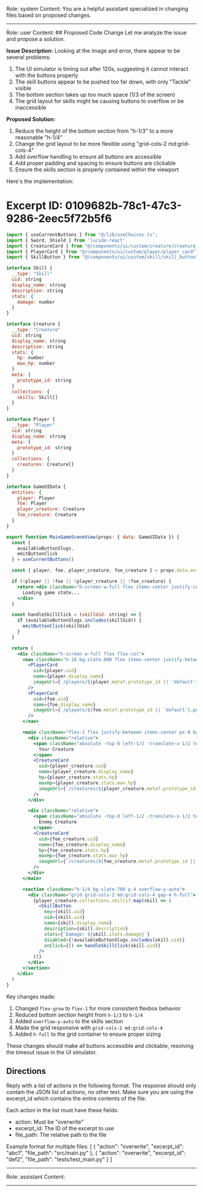 Role: system
Content: You are a helpful assistant specialized in changing files based on proposed changes.
__________________
Role: user
Content: ## Proposed Code Change
Let me analyze the issue and propose a solution.

**Issue Description:**
Looking at the image and error, there appear to be several problems:

1. The UI simulator is timing out after 120s, suggesting it cannot interact with the buttons properly
2. The skill buttons appear to be pushed too far down, with only "Tackle" visible
3. The bottom section takes up too much space (1/3 of the screen)
4. The grid layout for skills might be causing buttons to overflow or be inaccessible

**Proposed Solution:**

1. Reduce the height of the bottom section from "h-1/3" to a more reasonable "h-1/4"
2. Change the grid layout to be more flexible using "grid-cols-2 md:grid-cols-4"
3. Add overflow handling to ensure all buttons are accessible
4. Add proper padding and spacing to ensure buttons are clickable
5. Ensure the skills section is properly contained within the viewport

Here's the implementation:

# Excerpt ID: 0109682b-78c1-47c3-9286-2eec5f72b5f6
```jsx main_game/templates/MainGameScene.tsx
import { useCurrentButtons } from "@/lib/useChoices.ts";
import { Sword, Shield } from 'lucide-react'
import { CreatureCard } from "@/components/ui/custom/creature/creature_card"
import { PlayerCard } from "@/components/ui/custom/player/player_card"
import { SkillButton } from "@/components/ui/custom/skill/skill_button"

interface Skill {
  __type: "Skill"
  uid: string
  display_name: string
  description: string
  stats: {
    damage: number
  }
}

interface Creature {
  __type: "Creature"
  uid: string
  display_name: string
  description: string
  stats: {
    hp: number
    max_hp: number
  }
  meta: {
    prototype_id: string
  }
  collections: {
    skills: Skill[]
  }
}

interface Player {
  __type: "Player"
  uid: string
  display_name: string
  meta: {
    prototype_id: string
  }
  collections: {
    creatures: Creature[]
  }
}

interface GameUIData {
  entities: {
    player: Player
    foe: Player
    player_creature: Creature
    foe_creature: Creature
  }
}

export function MainGameSceneView(props: { data: GameUIData }) {
  const {
    availableButtonSlugs,
    emitButtonClick
  } = useCurrentButtons()

  const { player, foe, player_creature, foe_creature } = props.data.entities

  if (!player || !foe || !player_creature || !foe_creature) {
    return <div className="h-screen w-full flex items-center justify-center">
      Loading game state...
    </div>
  }

  const handleSkillClick = (skillUid: string) => {
    if (availableButtonSlugs.includes(skillUid)) {
      emitButtonClick(skillUid)
    }
  }

  return (
    <div className="h-screen w-full flex flex-col">
      <nav className="h-16 bg-slate-800 flex items-center justify-between px-4">
        <PlayerCard
          uid={player.uid}
          name={player.display_name}
          imageUrl={`/players/${player.meta?.prototype_id || 'default'}.png`}
        />
        <PlayerCard
          uid={foe.uid}
          name={foe.display_name}
          imageUrl={`/players/${foe.meta?.prototype_id || 'default'}.png`}
        />
      </nav>

      <main className="flex-1 flex justify-between items-center px-8 bg-slate-900">
        <div className="relative">
          <span className="absolute -top-8 left-1/2 -translate-x-1/2 text-green-400">
            Your Creature
          </span>
          <CreatureCard
            uid={player_creature.uid}
            name={player_creature.display_name}
            hp={player_creature.stats.hp}
            maxHp={player_creature.stats.max_hp}
            imageUrl={`/creatures/${player_creature.meta?.prototype_id || 'default'}.png`}
          />
        </div>

        <div className="relative">
          <span className="absolute -top-8 left-1/2 -translate-x-1/2 text-red-400">
            Enemy Creature
          </span>
          <CreatureCard
            uid={foe_creature.uid}
            name={foe_creature.display_name}
            hp={foe_creature.stats.hp}
            maxHp={foe_creature.stats.max_hp}
            imageUrl={`/creatures/${foe_creature.meta?.prototype_id || 'default'}.png`}
          />
        </div>
      </main>

      <section className="h-1/4 bg-slate-700 p-4 overflow-y-auto">
        <div className="grid grid-cols-2 md:grid-cols-4 gap-4 h-full">
          {player_creature.collections.skills?.map(skill => (
            <SkillButton
              key={skill.uid}
              uid={skill.uid}
              name={skill.display_name}
              description={skill.description}
              stats={`Damage: ${skill.stats.damage}`}
              disabled={!availableButtonSlugs.includes(skill.uid)}
              onClick={() => handleSkillClick(skill.uid)}
            />
          ))}
        </div>
      </section>
    </div>
  )
}
```

Key changes made:
1. Changed `flex-grow` to `flex-1` for more consistent flexbox behavior
2. Reduced bottom section height from `h-1/3` to `h-1/4`
3. Added `overflow-y-auto` to the skills section
4. Made the grid responsive with `grid-cols-2 md:grid-cols-4`
5. Added `h-full` to the grid container to ensure proper sizing

These changes should make all buttons accessible and clickable, resolving the timeout issue in the UI simulator.

## Directions
Reply with a list of actions in the following format. The response should only contain the JSON list of actions, no other text.
Make sure you are using the excerpt_id which contains the entire contents of the file.

Each action in the list must have these fields:
- action: Must be "overwrite"
- excerpt_id: The ID of the excerpt to use
- file_path: The relative path to the file

Example format for multiple files:
[
    {
        "action": "overwrite",
        "excerpt_id": "abc1",
        "file_path": "src/main.py"
    },
    {
        "action": "overwrite",
        "excerpt_id": "def2",
        "file_path": "tests/test_main.py"
    }
]
__________________
Role: assistant
Content: 
__________________
